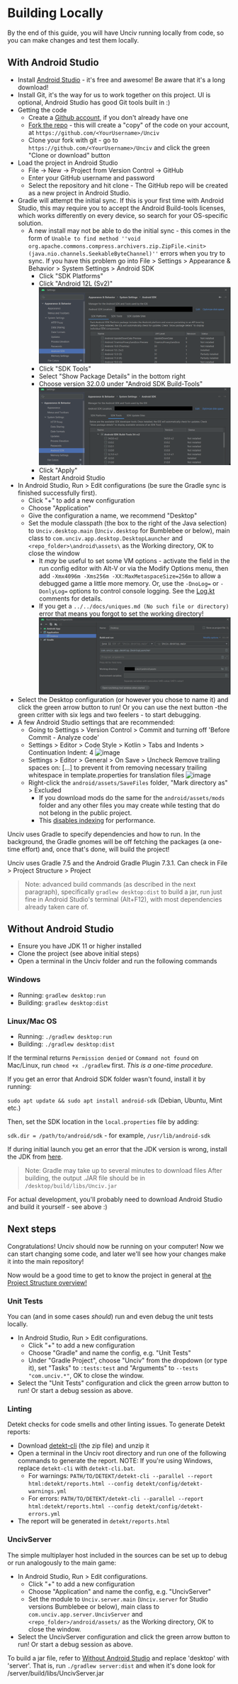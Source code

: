 # Building Locally

By the end of this guide, you will have Unciv running locally from code, so you can make changes and test them locally.

## With Android Studio

-   Install [Android Studio](https://developer.android.com/studio) - it's free and awesome! Be aware that it's a long download!
-   Install Git, it's the way for us to work together on this project. UI is optional, Android Studio has good Git tools built in :)
-   Getting the code
    -   Create a [Github account](https://github.com/join), if you don't already have one
    -   [Fork the repo](https://github.com/yairm210/Unciv/fork) - this will create a "copy" of the code on your account, at `https://github.com/<YourUsername>/Unciv`
    -   Clone your fork with git - go to `https://github.com/<YourUsername>/Unciv` and click the green "Clone or download" button
-   Load the project in Android Studio
    - File -> New -> Project from Version Control -> GitHub
    - Enter your GitHub username and password
    - Select the repository and hit clone - The GitHub repo will be created as a new project in Android Studio.
-   Gradle will attempt the initial sync. If this is your first time with Android Studio, this may require you to accept the Android Build-tools licenses, which works differently on every device, so search for your OS-specific solution.
    -   A new install may not be able to do the initial sync - this comes in the form of `Unable to find method ''void org.apache.commons.compress.archivers.zip.ZipFile.<init>(java.nio.channels.SeekableByteChannel)''` errors when you try to sync. If you have this problem go into File > Settings > Appearance & Behavior > System Settings > Android SDK
        - Click "SDK Platforms"
        - Click "Android 12L (Sv2)"
        ![image](/docs/assets/Android_SDK_Platforms.png)
        - Click "SDK Tools"
        - Select "Show Package Details" in the bottom right
        - Choose version 32.0.0 under "Android SDK Build-Tools"
        ![image](/docs/assets/Android_SDK_Tools.png)
        - Click "Apply"
        - Restart Android Studio
-   In Android Studio, Run > Edit configurations (be sure the Gradle sync is finished successfully first).
    -   Click "+" to add a new configuration
    -   Choose "Application"
    -   Give the configuration a name, we recommend "Desktop"
    -   Set the module classpath (the box to the right of the Java selection) to `Unciv.desktop.main` (`Unciv.desktop` for Bumblebee or below), main class to `com.unciv.app.desktop.DesktopLauncher` and `<repo_folder>\android\assets\` as the Working directory, OK to close the window
        - It _may_ be useful to set some VM options - activate the field in the run config editor with Alt-V or via the Modify Options menu, then add `-Xmx4096m -Xms256m -XX:MaxMetaspaceSize=256m` to allow a debugged game a little more memory. Or, use the `-DnoLog=` or `-DonlyLog=` options to control console logging. See the [Log.kt](https://github.com/yairm210/Unciv/blob/master/core/src/com/unciv/utils/Log.kt) comments for details.
        - If you get a `../../docs/uniques.md (No such file or directory)` error that means you forgot to set the working directory!
        ![image](/docs/assets/Desktop_Build.png)
-   Select the Desktop configuration (or however you chose to name it) and click the green arrow button to run! Or you can use the next button -the green critter with six legs and two feelers - to start debugging.
-   A few Android Studio settings that are recommended:
    - Going to Settings > Version Control > Commit and turning off 'Before Commit - Analyze code'
    - Settings > Editor > Code Style > Kotlin > Tabs and Indents > Continuation Indent: 4
    ![image](https://user-images.githubusercontent.com/44038014/169315352-9ba0c4cf-307c-44d1-b3bc-2a58752c6854.png)
    - Settings > Editor > General > On Save > Uncheck Remove trailing spaces on: [...] to prevent it from removing necessary trailing whitespace in template.properties for translation files
    ![image](https://user-images.githubusercontent.com/44038014/169316243-07e36b8e-4c9e-44c4-941c-47e634c68b4c.png)
    - Right-click the `android/assets/SaveFiles` folder, "Mark directory as" > Excluded
      - If you download mods do the same for the `android/assets/mods` folder and any other files you may create while testing that do not belong in the public project.
      - This [disables indexing](https://www.jetbrains.com/help/idea/indexing.html#exclude) for performance.

Unciv uses Gradle to specify dependencies and how to run. In the background, the Gradle gnomes will be off fetching the packages (a one-time effort) and, once that's done, will build the project!

Unciv uses Gradle 7.5 and the Android Gradle Plugin 7.3.1. Can check in File > Project Structure > Project

> Note: advanced build commands (as described in the next paragraph), specifically `gradlew desktop:dist` to build a jar, run just fine in Android Studio's terminal (Alt+F12), with most dependencies already taken care of.

## Without Android Studio

- Ensure you have JDK 11 or higher installed
- Clone the project (see above initial steps)
- Open a terminal in the Unciv folder and run the following commands

### Windows

-   Running: `gradlew desktop:run`
-   Building: `gradlew desktop:dist`

### Linux/Mac OS

-   Running: `./gradlew desktop:run`
-   Building: `./gradlew desktop:dist`

If the terminal returns `Permission denied` or `Command not found` on Mac/Linux, run `chmod +x ./gradlew` first. *This is a one-time procedure.*

If you get an error that Android SDK folder wasn't found, install it by running:

`sudo apt update && sudo apt install android-sdk` (Debian, Ubuntu, Mint etc.)

Then, set the SDK location in the `local.properties` file by adding:

`sdk.dir = /path/to/android/sdk` - for example, `/usr/lib/android-sdk`

If during initial launch you get an error that the JDK version is wrong, install the JDK from [here](https://adoptium.net/temurin/releases/).

> Note: Gradle may take up to several minutes to download files
After building, the output .JAR file should be in `/desktop/build/libs/Unciv.jar`

For actual development, you'll probably need to download Android Studio and build it yourself - see above :)

## Next steps

Congratulations! Unciv should now be running on your computer! Now we can start changing some code, and later we'll see how your changes make it into the main repository!

Now would be a good time to get to know the project in general at [the Project Structure overview!](Project-structure-and-major-classes.md)

### Unit Tests

You can (and in some cases _should_) run and even debug the unit tests locally.

-   In Android Studio, Run > Edit configurations.
    -   Click "+" to add a new configuration
    -   Choose "Gradle" and name the config, e.g. "Unit Tests"
    -   Under "Gradle Project", choose "Unciv" from the dropdown (or type it), set "Tasks" to `:tests:test` and "Arguments" to `--tests "com.unciv.*"`, OK to close the window.
-   Select the "Unit Tests" configuration and click the green arrow button to run! Or start a debug session as above.

### Linting

Detekt checks for code smells and other linting issues. 
To generate Detekt reports:

- Download [detekt-cli](https://github.com/detekt/detekt/releases/latest) (the zip file) and unzip it
- Open a terminal in the Unciv root directory and run one of the following commands to generate the report. NOTE: If you're using Windows, replace `detekt-cli` with `detekt-cli.bat`.
    - For warnings: `PATH/TO/DETEKT/detekt-cli --parallel --report html:detekt/reports.html --config detekt/config/detekt-warnings.yml`
    - For errors: `PATH/TO/DETEKT/detekt-cli --parallel --report html:detekt/reports.html --config detekt/config/detekt-errors.yml`
- The report will be generated in `detekt/reports.html`

### UncivServer

The simple multiplayer host included in the sources can be set up to debug or run analogously to the main game:
-   In Android Studio, Run > Edit configurations.
    -   Click "+" to add a new configuration
    -   Choose "Application" and name the config, e.g. "UncivServer"
    -   Set the module to `Unciv.server.main` (`Unciv.server` for Studio versions Bumblebee or below), main class to `com.unciv.app.server.UncivServer` and `<repo_folder>/android/assets/` as the Working directory, OK to close the window.
-   Select the UncivServer configuration and click the green arrow button to run! Or start a debug session as above.

To build a jar file, refer to [Without Android Studio](#Without-Android-Studio) and replace 'desktop' with 'server'. That is, run `./gradlew server:dist` and when it's done look for /server/build/libs/UncivServer.jar
